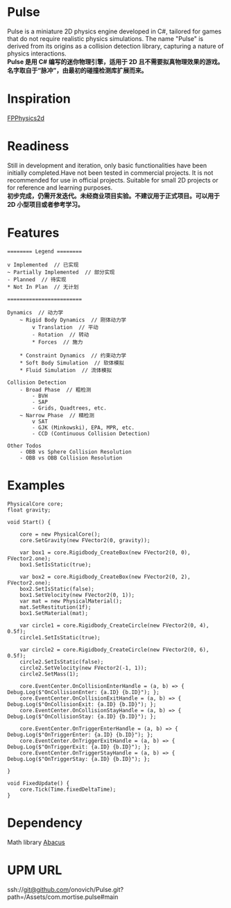 # Pulse
Pulse is a miniature 2D physics engine developed in C#, tailored for games that do not require realistic physics simulations. The name "Pulse" is derived from its origins as a collision detection library, capturing a nature of physics interactions.<br/>
**Pulse 是用 C# 编写的迷你物理引擎，适用于 2D 且不需要拟真物理效果的游戏。名字取自于“脉冲”，由最初的碰撞检测库扩展而来。**

# Inspiration
[FPPhysics2d](https://github.com/GameArki/GameArkiSetup/tree/main/Assets/com.gamearki.fpphysics2d)

# Readiness
Still in development and iteration, only basic functionalities have been initially completed.Have not been tested in commercial projects. It is not recommended for use in official projects. Suitable for small 2D projects or for reference and learning purposes.<br/>
**初步完成，仍需开发迭代。未经商业项目实验。不建议用于正式项目。可以用于 2D 小型项目或者参考学习。**

# Features
```
======== Legend ========

v Implemented  // 已实现
~ Partially Implemented  // 部分实现
- Planned  // 待实现
* Not In Plan  // 无计划

========================

Dynamics  // 动力学
    ~ Rigid Body Dynamics  // 刚体动力学
        v Translation  // 平动
        - Rotation  // 转动
        * Forces  // 施力

    * Constraint Dynamics  // 约束动力学
    * Soft Body Simulation  // 软体模拟
    * Fluid Simulation  // 流体模拟

Collision Detection
    - Broad Phase  // 粗检测
        - BVH
        - SAP
        - Grids, Quadtrees, etc.
    ~ Narrow Phase  // 精检测
        v SAT
        - GJK (Minkowski), EPA, MPR, etc.
        - CCD (Continuous Collision Detection)

Other Todos
    - OBB vs Sphere Collision Resolution
    - OBB vs OBB Collision Resolution
```

# Examples
```
PhysicalCore core;
float gravity;

void Start() {

    core = new PhysicalCore();
    core.SetGravity(new FVector2(0, gravity));

    var box1 = core.Rigidbody_CreateBox(new FVector2(0, 0), FVector2.one);
    box1.SetIsStatic(true);

    var box2 = core.Rigidbody_CreateBox(new FVector2(0, 2), FVector2.one);
    box2.SetIsStatic(false);
    box1.SetVelocity(new FVector2(0, 1));
    var mat = new PhysicalMaterial();
    mat.SetRestitution(1f);
    box1.SetMaterial(mat);

    var circle1 = core.Rigidbody_CreateCircle(new FVector2(0, 4), 0.5f);
    circle1.SetIsStatic(true);

    var circle2 = core.Rigidbody_CreateCircle(new FVector2(0, 6), 0.5f);
    circle2.SetIsStatic(false);
    circle2.SetVelocity(new FVector2(-1, 1));
    circle2.SetMass(1);

    core.EventCenter.OnCollisionEnterHandle = (a, b) => { Debug.Log($"OnCollisionEnter: {a.ID} {b.ID}"); };
    core.EventCenter.OnCollisionExitHandle = (a, b) => { Debug.Log($"OnCollisionExit: {a.ID} {b.ID}"); };
    core.EventCenter.OnCollisionStayHandle = (a, b) => { Debug.Log($"OnCollisionStay: {a.ID} {b.ID}"); };

    core.EventCenter.OnTriggerEnterHandle = (a, b) => { Debug.Log($"OnTriggerEnter: {a.ID} {b.ID}"); };
    core.EventCenter.OnTriggerExitHandle = (a, b) => { Debug.Log($"OnTriggerExit: {a.ID} {b.ID}"); };
    core.EventCenter.OnTriggerStayHandle = (a, b) => { Debug.Log($"OnTriggerStay: {a.ID} {b.ID}"); };

}

void FixedUpdate() {
    core.Tick(Time.fixedDeltaTime);
}
```

# Dependency
Math library
[Abacus](https://github.com/onovich/Abacus)

# UPM URL
ssh://git@github.com/onovich/Pulse.git?path=/Assets/com.mortise.pulse#main
